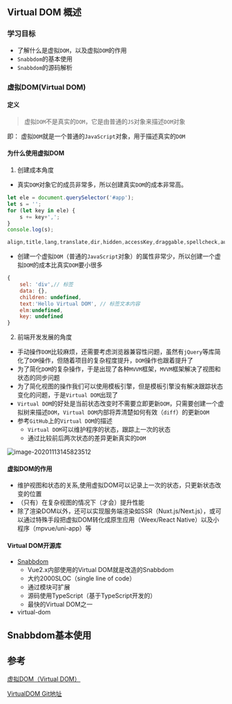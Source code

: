 ## Virtual DOM 概述

### 学习目标

* 了解什么是虚拟`DOM`，以及虚拟`DOM`的作用
* `Snabbdom`的基本使用
* `Snabbdom`的源码解析

### 虚拟DOM(Virtual DOM)

#### 定义

> 虚拟`DOM`不是真实的`DOM`，它是由普通的`JS`对象来描述`DOM`对象

即： 虚拟`DOM`就是一个普通的`JavaScript`对象，用于描述真实的`DOM`

#### 为什么使用虚拟DOM

1. 创建成本角度

- 真实`DOM`对象它的成员非常多，所以创建真实`DOM`的成本非常高。

```javascript
let ele = document.querySelector('#app');
let s = '';
for (let key in ele) {
    s += key+',';
}
console.log(s);
```

```javascript
align,title,lang,translate,dir,hidden,accessKey,draggable,spellcheck,autocapitalize,contentEditable,isContentEditable,inputMode,offsetParent,offsetTop,offsetLeft,offsetWidth,offsetHeight,style,innerText,outerText,onabort,onblur,oncancel,oncanplay,oncanplaythrough,onchange,onclick,onclose,oncontextmenu,oncuechange,ondblclick,ondrag,ondragend,ondragenter,ondragleave,ondragover,ondragstart,ondrop,ondurationchange,onemptied,onended,onerror,onfocus,onformdata,oninput,oninvalid,onkeydown,onkeypress,onkeyup,onload,onloadeddata,onloadedmetadata,onloadstart,onmousedown,onmouseenter,onmouseleave,onmousemove,onmouseout,onmouseover,onmouseup,onmousewheel,onpause,onplay,onplaying,onprogress,onratechange,onreset,onresize,onscroll,onseeked,onseeking,onselect,onstalled,onsubmit,onsuspend,ontimeupdate,ontoggle,onvolumechange,onwaiting,onwebkitanimationend,onwebkitanimationiteration,onwebkitanimationstart,onwebkittransitionend,onwheel,onauxclick,ongotpointercapture,onlostpointercapture,onpointerdown,onpointermove,onpointerup,onpointercancel,onpointerover,onpointerout,onpointerenter,onpointerleave,onselectstart,onselectionchange,onanimationend,onanimationiteration,onanimationstart,ontransitionrun,ontransitionstart,ontransitionend,ontransitioncancel,oncopy,oncut,onpaste,dataset,nonce,autofocus,tabIndex,attachInternals,blur,click,focus,onpointerrawupdate,enterKeyHint,namespaceURI,prefix,localName,tagName,id,className,classList,slot,attributes,shadowRoot,part,assignedSlot,innerHTML,outerHTML,scrollTop,scrollLeft,scrollWidth,scrollHeight,clientTop,clientLeft,clientWidth,clientHeight,attributeStyleMap,onbeforecopy,onbeforecut,onbeforepaste,onsearch,elementTiming,onfullscreenchange,onfullscreenerror,onwebkitfullscreenchange,onwebkitfullscreenerror,onbeforexrselect,children,firstElementChild,lastElementChild,childElementCount,previousElementSibling,nextElementSibling,after,animate,append,attachShadow,before,closest,computedStyleMap,getAttribute,getAttributeNS,getAttributeNames,getAttributeNode,getAttributeNodeNS,getBoundingClientRect,getClientRects,getElementsByClassName,getElementsByTagName,getElementsByTagNameNS,hasAttribute,hasAttributeNS,hasAttributes,hasPointerCapture,insertAdjacentElement,insertAdjacentHTML,insertAdjacentText,matches,prepend,querySelector,querySelectorAll,releasePointerCapture,remove,removeAttribute,removeAttributeNS,removeAttributeNode,replaceWith,requestFullscreen,requestPointerLock,scroll,scrollBy,scrollIntoView,scrollIntoViewIfNeeded,scrollTo,setAttribute,setAttributeNS,setAttributeNode,setAttributeNodeNS,setPointerCapture,toggleAttribute,webkitMatchesSelector,webkitRequestFullScreen,webkitRequestFullscreen,ariaAtomic,ariaAutoComplete,ariaBusy,ariaChecked,ariaColCount,ariaColIndex,ariaColSpan,ariaCurrent,ariaDescription,ariaDisabled,ariaExpanded,ariaHasPopup,ariaHidden,ariaKeyShortcuts,ariaLabel,ariaLevel,ariaLive,ariaModal,ariaMultiLine,ariaMultiSelectable,ariaOrientation,ariaPlaceholder,ariaPosInSet,ariaPressed,ariaReadOnly,ariaRelevant,ariaRequired,ariaRoleDescription,ariaRowCount,ariaRowIndex,ariaRowSpan,ariaSelected,ariaSetSize,ariaSort,ariaValueMax,ariaValueMin,ariaValueNow,ariaValueText,getAnimations,replaceChildren,createShadowRoot,getDestinationInsertionPoints,nodeType,nodeName,baseURI,isConnected,ownerDocument,parentNode,parentElement,childNodes,firstChild,lastChild,previousSibling,nextSibling,nodeValue,textContent,ELEMENT_NODE,ATTRIBUTE_NODE,TEXT_NODE,CDATA_SECTION_NODE,ENTITY_REFERENCE_NODE,ENTITY_NODE,PROCESSING_INSTRUCTION_NODE,COMMENT_NODE,DOCUMENT_NODE,DOCUMENT_TYPE_NODE,DOCUMENT_FRAGMENT_NODE,NOTATION_NODE,DOCUMENT_POSITION_DISCONNECTED,DOCUMENT_POSITION_PRECEDING,DOCUMENT_POSITION_FOLLOWING,DOCUMENT_POSITION_CONTAINS,DOCUMENT_POSITION_CONTAINED_BY,DOCUMENT_POSITION_IMPLEMENTATION_SPECIFIC,appendChild,cloneNode,compareDocumentPosition,contains,getRootNode,hasChildNodes,insertBefore,isDefaultNamespace,isEqualNode,isSameNode,lookupNamespaceURI,lookupPrefix,normalize,removeChild,replaceChild,addEventListener,dispatchEvent,removeEventListener,
```



- 创建一个虚拟`DOM`（普通的`JavaScript`对象）的属性非常少，所以创建一个虚拟`DOM`的成本比真实`DOM`要小很多

```javascript
{
	sel: 'div',// 标签
	data: {},
	children: undefined,
	text:'Hello Virtual DOM', // 标签文本内容
	elm:undefined,
	key: undefined
}
```

2. 前端开发发展的角度

- 手动操作`DOM`比较麻烦，还需要考虑浏览器兼容性问题，虽然有`jQuery`等库简化了`DOM`操作，但随着项目的复杂程度提升，`DOM`操作也跟着提升了
- 为了简化`DOM`的复杂操作，于是出现了各种`MVVM`框架，`MVVM`框架解决了视图和状态的同步问题
- 为了简化视图的操作我们可以使用模板引擎，但是模板引擎没有解决跟踪状态变化的问题，于是`Virtual DOM`出现了
- `Virtual DOM`的好处是当前状态改变时不需要立即更新`DOM`，只需要创建一个虚拟树来描述`DOM`，`Virtual DOM`内部将弄清楚如何有效（`diff`）的更新`DOM`
- 参考`GitHub`上的`Virtual DOM`的描述
  - `Virtual DOM`可以维护程序的状态，跟踪上一次的状态
  - 通过比较前后两次状态的差异更新真实的`DOM`



![image-20201113145823512](C:\Users\admin\AppData\Roaming\Typora\typora-user-images\image-20201113145823512.png)



#### 虚拟DOM的作用

- 维护视图和状态的关系,使用虚拟DOM可以记录上一次的状态，只更新状态改变的位置
- （只有）在复杂视图的情况下（才会）提升性能
- 除了渲染DOM以外，还可以实现服务端渲染如SSR（Nuxt.js/Next.js），或可以通过特殊手段把虚拟DOM转化成原生应用（Weex/React Native）以及小程序（mpvue/uni-app）等

#### Virtual DOM开源库

- [Snabbdom](https://github.com/snabbdom/snabbdom)
  - Vue2.x内部使用的Virtual DOM就是改造的Snabbdom
  - 大约2000SLOC（single line of code）
  - 通过模块可扩展
  - 源码使用TypeScript（基于TypeScript开发的）
  - 最快的Virtual DOM之一
- virtual-dom

## Snabbdom基本使用





## 参考

[虚拟DOM（Virtual DOM）](http://www.mamicode.com/info-detail-3059000.html)

[VirtualDOM Git地址](https://github.com/Matt-Esch/virtual-dom)

